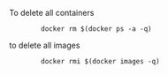 To delete all containers

            docker rm $(docker ps -a -q)

to delete all images

            docker rmi $(docker images -q)
